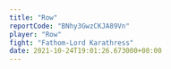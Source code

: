 ```yaml
---
title: "Row"
reportCode: "BNhy3GwzCKJA89Vn"
player: "Row"
fight: "Fathom-Lord Karathress"
date: 2021-10-24T19:01:26.673000+00:00
---
```

